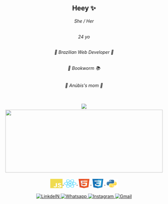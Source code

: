 <div align="center">
 
 ## Heey ✨


 <div>
   <h6> She / Her </h6>
   <h6> 24 yo </h6>
   <h6> 💚 Brazilian Web Developer 💛 </h6>
   <h6> 📖 Bookworm 📚 </h6>
   <h6> 🐺 Anúbis's mom 🐺 </h6>

 </div>

 ##

 <br>



 <div align="center">
   <a href="https://github.com/Bruhollanda">
   <img height="200em" src="https://github-readme-stats.vercel.app/api?username=Bruhollanda&show_icons=true&theme=nightowl&include_all_commits=true&count_private=true"/>
   <img height="200em" width="500em" src="https://github-readme-stats.vercel.app/api/top-langs/?username=Bruhollanda&langs_count=5&theme=nightowl"/>
 </div>

 <div style="display: inline_block"><br>
   <img align="center" alt="Bru-Js" height="30" width="40" src="https://raw.githubusercontent.com/devicons/devicon/master/icons/javascript/javascript-plain.svg">
   <img align="center" alt="Bru-React" height="30" width="40" src="https://raw.githubusercontent.com/devicons/devicon/master/icons/react/react-original.svg">
   <img align="center" alt="Bru-HTML" height="30" width="40" src="https://raw.githubusercontent.com/devicons/devicon/master/icons/html5/html5-original.svg">
   <img align="center" alt="Bru-CSS" height="30" width="40" src="https://raw.githubusercontent.com/devicons/devicon/master/icons/css3/css3-original.svg">
   <img align="center" alt="Bru-Python" height="30" width="40" src="https://raw.githubusercontent.com/devicons/devicon/master/icons/python/python-original.svg">
   <img align="right" alt="" height="150" style="border-radius:50px;" src="">
 </div>
  
 <br>
   
 <div> 
   <a target="_blank" href="https://www.linkedin.com/in/bruhollanda">
     <img alt="LinkdeIN" width="22px" src="https://cdn.jsdelivr.net/npm/simple-icons@v3/icons/linkedin.svg" />
   </a>
   <a target="_blank" href="https://api.whatsapp.com/send?phone=5563999642583">
     <img alt="Whatsapp" width="22px" src="https://cdn.jsdelivr.net/npm/simple-icons@v3/icons/whatsapp.svg" />
   </a>
   <a target="_blank" href="https://www.instagram.com/bruhollanda/">
     <img alt="Instagram" width="22px" src="https://cdn.jsdelivr.net/npm/simple-icons@v3/icons/instagram.svg" />
   </a>

   <a target="_blank" href="mailto:brunaholandacunha7@gmail.com">
     <img alt="Gmail" width="22px" src="https://cdn.jsdelivr.net/npm/simple-icons@v3/icons/gmail.svg" />
   </a>
 </div>

</div>

